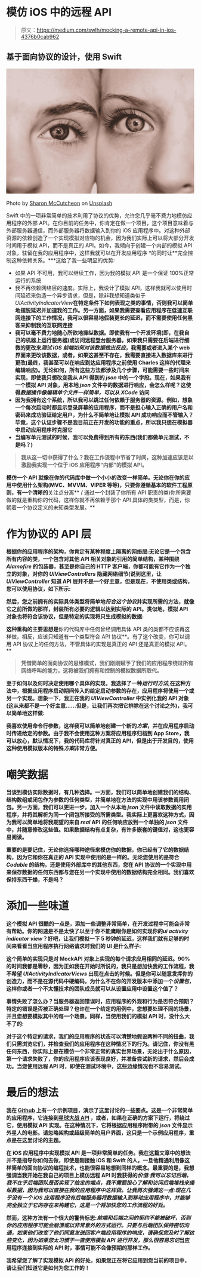 # 模仿 iOS 中的远程 API

> 原文：<https://medium.com/swlh/mocking-a-remote-api-in-ios-4376b0cab962>

## 基于面向协议的设计，使用 Swift

![](img/ed7fb665f3be573de01b052db7d96621.png)

Photo by [Sharon McCutcheon](https://unsplash.com/@sharonmccutcheon?utm_source=medium&utm_medium=referral) on [Unsplash](https://unsplash.com?utm_source=medium&utm_medium=referral)

Swift 中的一项非常简单的技术利用了协议的优势，允许您几乎毫不费力地模仿应用程序的外部 API。在你目前的任务中，你肯定在做一个项目，这个项目意味着与外部服务器通信，而外部服务器将数据输入到你的 iOS 应用程序中。对这种外部资源的依赖创造了一个实现模拟对应物的机会，因为我们实际上可以将大部分开发时间用于模拟 API，而不是真正的 API。如今，我倾向于创建一个内部的模拟 API 对象，驻留在我的应用程序中，这样我就可以在开发应用程序 *的同时让**完全控制这种依赖关系。***这给了我一些明显的优势:

*   如果 API 不可用，我可以继续工作，因为我的模拟 API 是一个保证 100%正常运行的系统
*   我不再依赖网络层的速度。实际上，我设计了模拟 API，这样我就可以使用时间延迟来伪造一个异步请求，但是，除非我想知道类似于*UIActivityIndicatorView***在特定条件下如何表现之类的事情，否则我可以简单地摆脱延迟并加速我的工作。另一方面，如果我需要查看应用程序在低速互联网连接下的工作情况，我可以很容易地假装更长的延迟，而不需要使用任何黑客来抑制我的互联网连接**
*   **我可以毫不费力地随心所欲地操纵数据。即使我有一个开发环境(即，在我自己的机器上运行服务器)或访问远程登台服务器，如果我只需要在后端进行细微的更改来*测试 iOS 前端如何对该数据做出反应*，我需要或者进入某个 web 界面来更改该数据，或者，如果这甚至不存在，我需要直接进入数据库来进行更改(最终，我甚至可以在响应到达应用程序之前使用 Charles 这样的代理来编辑响应)。无论如何，所有这些方法都涉及几个步骤，可能需要一些时间来实现，即使我只想改变我从 API 得到的 *json* 中的一个字段。现在，如果我有一个模拟 API 对象，用本地 *json* 文件中的数据进行响应，会怎么样呢？这使得*数据操作像编辑单个文件一样简单，可以从 XCode* 访问**
*   **因为我拥有这个系统，所以我可以跳过任何依赖于服务器的资源。例如，想象一个每次启动时都显示登录屏幕的应用程序，而不是担心输入正确的用户名和密码来成功验证给定用户，为什么不简单地让模拟 API 成功响应而不管输入？毕竟，这个认证步骤不是我目前正在开发的功能的重点，所以我只想在模拟器中启动应用程序时克服它**
*   **当编写单元测试的时候，我可以免费得到所有的东西(我们都做单元测试，不是吗？)**

> **我从这一切中获得了什么？我在工作流程中节省了时间，这种加速应该足以激励我实现一个位于 iOS 应用程序“内部”的模拟 API。**

**模仿一个 API 就像在你的代码库中做一个小小的改变一样简单。无论你在你的应用中使用什么架构(MVC、MVVM、VIPER 等等)，只要你遵循基本的软件工程原则，有一个清晰的**关注点分离** *(* 通过一个封装了你所有 API 职责的类)你所需要做的就是重构你的代码，这样你就不再依赖于那个 API 具体的类类型，而是，你朝着一个协议定义的未知类型发展。**

# **作为协议的 API 层**

**根据你的应用程序的架构，你肯定有某种程度上隔离的网络层:无论它是一个包含所有内容的类，一个包含对其他 API 相关对象的引用的简单结构，某种围绕 *Alamofire* 的包装器，甚至是你自己的 HTTP 客户端，你都可能有它作为一个独立的对象，对你的 *UIViewControllers* 隐藏网络细节(说到这里，让 *UIViewController* 知道 API 层并不是一个好主意，但是现在，不使用类或结构，您可以使用协议，如下所示:**

**然后，您之前拥有的实际具体类型将简单地*符合这个协议*并实现所需的方法，就像它之前所做的那样，封装所有必要的逻辑以达到实际的 API。类似地，模拟 API 对象也将符合该协议，但是特定的实现将只生成模拟的数据:**

**这种重构的主要思想是**你的代码库中任何曾经调用具体 API 类的类都不应该再这样做，相反，应该只知道有一个类型符合 API 协议**。有了这个改变，你可以调用 API 协议上的任何方法，不管具体的实现是真正的 API 还是真正的模拟 API。**

> **凭借简单的面向协议的思维模式，我们刚刚赋予了我们的应用程序绕过所有网络呼叫的能力，这将被我们拥有和控制的模拟数据所取代。**

**至于如何以及何时决定使用哪个具体的实现，我选择了一种*运行时方法*,在这种方法中，根据应用程序启动期间传入的给定启动参数的存在，应用程序将使用一个或另一个实现。想象一下，我正在我的 *UIViewController* 中实例化我的 API 对象(这从来都不是一个好主意……但是，让我们再次把它排除在这个讨论之外)，我可以简单地这样做:**

**我喜欢使用命令行参数，这样我可以简单地创建一个新的*方案*，并在应用程序启动时传递给定的参数。由于我不会使用这种方案将应用程序归档到 App Store，我可以放心，默认情况下，我的代码库将针对真正的 API，但是出于开发目的，使用这种使用模拟版本的特殊*方案*非常方便。**

# **嘲笑数据**

**当谈到模仿实际数据时，有几种选择。一方面，我们可以简单地创建我们的结构、结构数组或闭包作为参数的任何类型，并简单地在方法的实现中用该参数调用闭包。另一方面，我们可以更进一步，加入一个从本地 *json* 文件中读取数据的实用程序，并将其解析为同一个闭包所接受的所需类型。我实际上更喜欢这种方式，因为我可以简单地将我期望的来自 *real* API 的任何响应放到一个单独的 *json* 文件中，并随意修改这些值。如果数据结构有点复杂，有许多嵌套的键值对，这也更容易阅读。**

**重要的是要记住，无论你选择哪种途径来模仿你的数据，你已经有了它的数据结构，因为它和你在真正的 API 实现中使用的是一样的。无论您使用的是符合 *Codable* 的结构，还是使用外部库中的其他东西，您在 API 协议的一个实现中用来保存数据的任何东西都与您在另一个实现中使用的数据结构完全相同。我们喜欢保持东西干燥，不是吗？**

# **添加一些味道**

**这个模拟 API 很酷的一点是，添加一些调整非常简单，在开发过程中可能会非常有帮助。你的网速是不是太快了以至于你不能鹰眼你是如何实现你的*ui activity indicator view*？好吧，让我们模拟一下 5 秒钟的延迟，这样我们就有足够的时间来看看当应用程序执行网络请求时我们的 UI 是什么样子:**

**这个简单的实现只是对 MockAPI 对象上实现的每个请求应用相同的延迟。90%的时间我都是零秒，因为正如我在开始时所说的，我只是想加快我的工作流程，我不希望 *UIActivityIndicatorViews* 出现在点击的时候。但是你可以随意发挥你的创造力，而不是在源代码中硬编码，为什么不在你的开发版本中添加一个*设置包*，这样你或者一个不太懂技术的团队成员就可以从设置应用中设置这个值了？**

**事情失败了怎么办？当服务器返回错误时，应用程序的外观和行为是否符合预期？特定的错误是否被正确处理？也许在一个给定的用例中，您想要处理不同的场景，并且您想要模拟其中的每一个场景。同样，当使用我们的模拟 API 时，没什么大不了的:**

**对于这个特定的请求，我们的应用程序的状态可以清楚地假设两种不同的扭曲，我们只需浏览它们，并检查我们的应用程序在这种情况下的行为。请记住，你没有黑任何东西，你实际上是在模仿一个非常正常的真实世界场景，无论出于什么原因，第一个请求失败了，你的应用程序应该表现良好，并准备尝试新的请求，然后会成功。当您使用远程 API 时，即使在测试环境中，这些边缘情况也不容易测试。**

# **最后的想法**

**我在 [Github](https://github.com/jpcarreira/MockAPI) 上有一个示例项目，演示了这里讨论的一些要点。这是一个非常简单的应用程序，它连接到[星球大战 API](https://swapi.co/) ，或者，如果在正确的方案下运行，将绕过它，使用模拟 API 实现。在这种情况下，它将根据应用程序附带的 *json* 文件显示外星人的电影。请忽略架构或超级简单的用户界面，这只是一个示例应用程序，重点是在这里讨论的主题。**

**在 iOS 应用程序中实现模拟 API 是一项非常简单的任务。我在这篇文章中的想法并不是指导你如何去做，即使是刚接触 iOS 和 Swift 的人，一旦他精通利用像这样简单的面向协议的编程技术，也能很容易地想到同样的概念。最重要的是，我想强调当我开始在我自己的项目上模仿远程 API 时我获得的*价值:我可以忘记后端，我不在乎后端团队是否实现了给定的端点，我不需要担心了解和访问后端堆栈来操纵数据，因为我可以直接在我的应用程序中这样做。让我再次强调这一点:现在几乎没有一个 iOS 应用程序没有后端服务器将数据输入到移动应用程序中，并能够完全独立于它的存在来构建它，这是一个将加快您的工作流程的好处。***

**然而，这种方法有一个很大的警告标志:*前端和后端之间的契约不能被破坏，*否则你的应用程序可能会崩溃或以非常意外的方式运行。只要与后端团队保持密切沟通，如果他们改变了他们同意发送回客户端应用程序的响应，请确保您及时了解这些变化，因为如果您太习惯于一直使用模拟 API 进行开发，那么很容易*忘记*当应用程序连接到实际的 API 时，事情可能不会像预期的那样工作。**

**我希望您了解了实现模拟 API 的好处，如果您正在将它应用到您当前的项目中，请让我们知道它是如何为您工作的！**